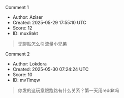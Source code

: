 Comment 1

- Author: Aziser
- Created: 2025-05-29 17:55:10 UTC
- Score: 12
- ID: mux9akt

> 无聊贴怎么引流量小兄弟

Comment 2

- Author: Lokdora
- Created: 2025-05-30 07:24:24 UTC
- Score: 10
- ID: mv11mqw

> 你发的这玩意跟跑路有什么关系？第一天用reddit吗
